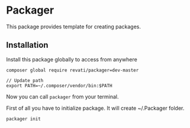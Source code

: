 # Packager

This package provides template for creating packages. 

## Installation

Install this package globally to access from anywhere

	composer global require revati/packager=dev-master

	// Update path
	export PATH=~/.composer/vendor/bin:$PATH

Now you can call `packager` from your terminal.

First of all you have to initialize package. It will create ~/.Packager folder.

	packager init
